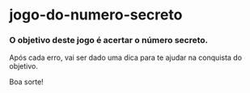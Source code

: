 # jogo-do-numero-secreto

### O objetivo deste jogo é acertar o número secreto. 
Após cada erro, vai ser dado uma dica para te ajudar na conquista do objetivo.


Boa sorte! 
